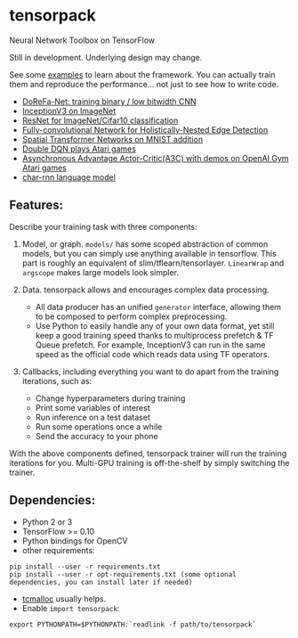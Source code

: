 # tensorpack
Neural Network Toolbox on TensorFlow

Still in development. Underlying design may change.

See some [examples](examples) to learn about the framework.
You can actually train them and reproduce the performance... not just to see how to write code.

+ [DoReFa-Net: training binary / low bitwidth CNN](examples/DoReFa-Net)
+ [InceptionV3 on ImageNet](examples/Inception/inceptionv3.py)
+ [ResNet for ImageNet/Cifar10 classification](examples/ResNet)
+ [Fully-convolutional Network for Holistically-Nested Edge Detection](examples/HED)
+ [Spatial Transformer Networks on MNIST addition](examples/SpatialTransformer)
+ [Double DQN plays Atari games](examples/Atari2600)
+ [Asynchronous Advantage Actor-Critic(A3C) with demos on OpenAI Gym Atari games](examples/OpenAIGym)
+ [char-rnn language model](examples/char-rnn)

## Features:

Describe your training task with three components:

1. Model, or graph. `models/` has some scoped abstraction of common models, but you can simply use
	 anything available in tensorflow. This part is roughly an equivalent of slim/tflearn/tensorlayer.
	`LinearWrap` and `argscope` makes large models look simpler.

2. Data. tensorpack allows and encourages complex data processing.

	+ All data producer has an unified `generator` interface, allowing them to be composed to perform complex preprocessing.
	+ Use Python to easily handle any of your own data format, yet still keep a good training speed thanks to multiprocess prefetch & TF Queue prefetch.
	For example, InceptionV3 can run in the same speed as the official code which reads data using TF operators.

3. Callbacks, including everything you want to do apart from the training iterations, such as:
	+ Change hyperparameters during training
	+ Print some variables of interest
	+ Run inference on a test dataset
	+ Run some operations once a while
	+ Send the accuracy to your phone

With the above components defined, tensorpack trainer will run the training iterations for you.
Multi-GPU training is off-the-shelf by simply switching the trainer.

## Dependencies:

+ Python 2 or 3
+ TensorFlow >= 0.10
+ Python bindings for OpenCV
+ other requirements:
```
pip install --user -r requirements.txt
pip install --user -r opt-requirements.txt (some optional dependencies, you can install later if needed)
```
+ [tcmalloc](http://goog-perftools.sourceforge.net/doc/tcmalloc.html) usually helps.
+ Enable `import tensorpack`:
```
export PYTHONPATH=$PYTHONPATH:`readlink -f path/to/tensorpack`
```
